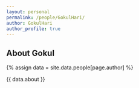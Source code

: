 ```yaml
---
layout: personal
permalink: /people/GokulHari/
author: GokulHari
author_profile: true
---
```

## About Gokul
{% assign data = site.data.people[page.author] %}
<div style="text-align: justify">{{ data.about }}</div>
